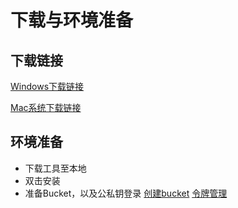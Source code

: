 # 下载与环境准备


## 下载链接


[Windows下载链接](https://us3-release.cn-bj.ufileos.com/us3browser/us3browser-1.0.1.dmg)

[Mac系统下载链接](https://us3-release.cn-bj.ufileos.com/us3browser/us3browser-1.0.1.dmg)


## 环境准备
- 下载工具至本地
- 双击安装
- 准备Bucket，以及公私钥登录
  [创建bucket](https://console.ucloud.cn/ufile/ufile)
  [令牌管理](https://console.ucloud.cn/ufile/token)
